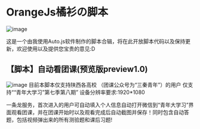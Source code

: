 # OrangeJs橘衫の脚本
![image](https://github.com/Orange-shirt/OrangeJs/blob/master/OrangeJs_logo.png)

这是一个由我使用Auto.js软件制作的脚本合辑，将在此开放脚本代码以及保持更新，欢迎使用以及提供您宝贵的意见:D

## 【脚本】自动看团课(预览版preview1.0)
![image](https://github.com/Orange-shirt/OrangeJs/blob/master/Script_author.png)
目前本脚本仅支持陕西各高校
（团课公众号为“三秦青年”）的用户
仅支持““青年大学习”第七季第八期”
设备分辨率要求:1920*1080

一条龙服务，首次进入的用户可自动填入个人信息自动打开微信到“青年大学习”界面观看团课，并在团课开始时以及观看完成后自动截图并保存！同时包含自动答题，包括视频弹出来的所有测验题和课后习题!
